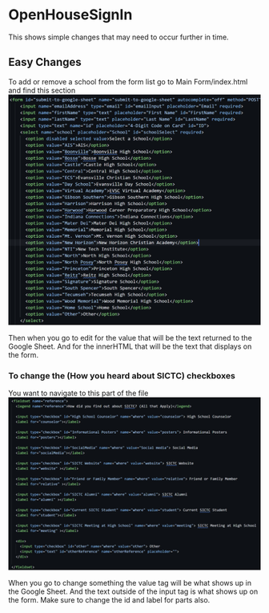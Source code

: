 # OpenHouseSignIn
This shows simple changes that may need to occur further in time.

## Easy Changes
To add or remove a school from the form list go to Main Form/index.html and find this section
![](Markdown/schools.png)<break>

Then when you go to edit for the value that will be the text returned to the Google Sheet. And for the innerHTML that will be the text that displays on the form.

### To change the (How you heard about SICTC) checkboxes
You want to navigate to this part of the file
![](Markdown/reference.png)<break>

When you go to change something the value tag will be what shows up in the Google Sheet. And the text outside of the input tag is what shows up on the form. Make sure to change the id and label for parts also.




